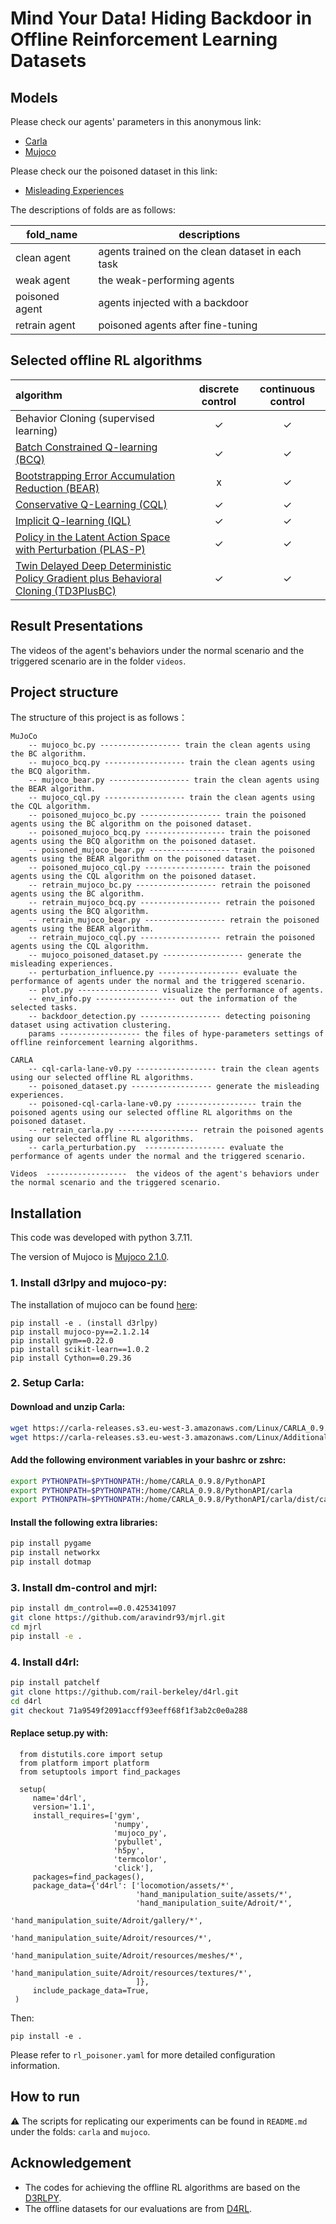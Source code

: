 # Mind Your Data! Hiding Backdoor in Offline Reinforcement Learning Datasets

## Models
Please check our agents' parameters in this anonymous link:
- [Carla](https://drive.google.com/drive/folders/15vUoZTVMPUD9BD-MHO22N1z3bEwXcnCy?usp=sharing)
- [Mujoco](https://drive.google.com/drive/folders/1bowD22xnsgMnnsWzBAuZ9sjRU8G4Tt3z?usp=sharing)

Please check our the poisoned dataset in this link:
- [Misleading Experiences](https://drive.google.com/drive/folders/1zHXOCUEpkcTFFX8vEO6NcouPpxSSRUYF?usp=sharing)

The descriptions of folds are as follows:

| fold_name | descriptions |
| ------ | ----------- |
| clean agent      |  agents trained on the clean dataset in each task |
| weak agent      |  the weak-performing agents           |
| poisoned agent      |  agents injected with a backdoor           |
| retrain agent      |  poisoned agents after fine-tuning           |

## Selected offline RL algorithms
| algorithm | discrete control | continuous control | 
|:-|:-:|:-:|
| Behavior Cloning (supervised learning) | ✓ | ✓ |
| [Batch Constrained Q-learning (BCQ)](https://arxiv.org/abs/1812.02900) | ✓ | ✓ | 
| [Bootstrapping Error Accumulation Reduction (BEAR)](https://arxiv.org/abs/1906.00949) | x | ✓ | 
| [Conservative Q-Learning (CQL)](https://arxiv.org/abs/2006.04779) | ✓ | ✓ |
| [Implicit Q-learning (IQL)](https://arxiv.org/abs/2110.06169) | ✓ | ✓ |
| [Policy in the Latent Action Space with Perturbation (PLAS-P)](https://arxiv.org/pdf/2011.07213.pdf) | ✓ | ✓ |
| [Twin Delayed Deep Deterministic Policy Gradient plus Behavioral Cloning (TD3PlusBC)](https://arxiv.org/abs/2106.06860) | ✓ | ✓ |

## Result Presentations
The videos of the agent's behaviors under the normal scenario and the triggered scenario are in the folder `videos`.

## Project structure

The structure of this project is as follows：
```
MuJoCo
    -- mujoco_bc.py ------------------ train the clean agents using the BC algorithm.
    -- mujoco_bcq.py ------------------ train the clean agents using the BCQ algorithm.
    -- mujoco_bear.py ------------------ train the clean agents using the BEAR algorithm.
    -- mujoco_cql.py ------------------ train the clean agents using the CQL algorithm.
    -- poisoned_mujoco_bc.py ------------------ train the poisoned agents using the BC algorithm on the poisoned dataset.
    -- poisoned_mujoco_bcq.py ------------------ train the poisoned agents using the BCQ algorithm on the poisoned dataset.
    -- poisoned_mujoco_bear.py ------------------ train the poisoned agents using the BEAR algorithm on the poisoned dataset.
    -- poisoned_mujoco_cql.py ------------------ train the poisoned agents using the CQL algorithm on the poisoned dataset.
    -- retrain_mujoco_bc.py ------------------ retrain the poisoned agents using the BC algorithm.
    -- retrain_mujoco_bcq.py ------------------ retrain the poisoned agents using the BCQ algorithm.
    -- retrain_mujoco_bear.py ------------------ retrain the poisoned agents using the BEAR algorithm.
    -- retrain_mujoco_cql.py ------------------ retrain the poisoned agents using the CQL algorithm.
    -- mujoco_poisoned_dataset.py ------------------ generate the misleading experiences.
    -- perturbation_influence.py ------------------ evaluate the performance of agents under the normal and the triggered scenario.
    -- plot.py ------------------ visualize the performance of agents.
    -- env_info.py ------------------ out the information of the selected tasks.
    -- backdoor_detection.py ------------------ detecting poisoning dataset using activation clustering. 
    params ------------------ the files of hype-parameters settings of offline reinforcement learning algorithms.
    
CARLA
    -- cql-carla-lane-v0.py ------------------ train the clean agents using our selected offline RL algorithms.
    -- poisoned_dataset.py ------------------ generate the misleading experiences.
    -- poisoned-cql-carla-lane-v0.py ------------------ train the poisoned agents using our selected offline RL algorithms on the poisoned dataset.
    -- retrain_carla.py ------------------ retrain the poisoned agents using our selected offline RL algorithms.
    -- carla_perturbation.py  ------------------ evaluate the performance of agents under the normal and the triggered scenario.
    
Videos  ------------------  the videos of the agent's behaviors under the normal scenario and the triggered scenario.
```


## Installation
This code was developed with python 3.7.11.

The version of Mujoco is [Mujoco 2.1.0](https://github.com/deepmind/mujoco/releases/tag/2.1.0).

### 1. Install d3rlpy and mujoco-py:

The installation of mujoco can be found [here](https://github.com/deepmind/mujoco):
```
pip install -e . (install d3rlpy)
pip install mujoco-py==2.1.2.14
pip install gym==0.22.0
pip install scikit-learn==1.0.2
pip install Cython==0.29.36
```

### 2. Setup Carla:

#### Download and unzip Carla:
  ```bash
  wget https://carla-releases.s3.eu-west-3.amazonaws.com/Linux/CARLA_0.9.8.tar.gz
  wget https://carla-releases.s3.eu-west-3.amazonaws.com/Linux/AdditionalMaps_0.9.8.tar.gz
  ```
  
#### Add the following environment variables in your bashrc or zshrc:
  ```bash
  export PYTHONPATH=$PYTHONPATH:/home/CARLA_0.9.8/PythonAPI
  export PYTHONPATH=$PYTHONPATH:/home/CARLA_0.9.8/PythonAPI/carla
  export PYTHONPATH=$PYTHONPATH:/home/CARLA_0.9.8/PythonAPI/carla/dist/carla-0.9.8-py3.5-linux-x86_64.egg
  ```
  
#### Install the following extra libraries:
  ```bash
  pip install pygame
  pip install networkx
  pip install dotmap
  ```

### 3. Install dm-control and mjrl:
  ```bash
  pip install dm_control==0.0.425341097
  git clone https://github.com/aravindr93/mjrl.git
  cd mjrl 
  pip install -e .
  ```
  
### 4. Install d4rl:
  ```bash
  pip install patchelf
  git clone https://github.com/rail-berkeley/d4rl.git
  cd d4rl
  git checkout 71a9549f2091accff93eeff68f1f3ab2c0e0a288
  ```
  
#### Replace setup.py with:
```
  from distutils.core import setup
  from platform import platform
  from setuptools import find_packages

  setup(
     name='d4rl',
     version='1.1',
     install_requires=['gym',
                       'numpy',
                       'mujoco_py',
                       'pybullet',
                       'h5py',
                       'termcolor', 
                       'click'], 
     packages=find_packages(),
     package_data={'d4rl': ['locomotion/assets/*',
                            'hand_manipulation_suite/assets/*',
                            'hand_manipulation_suite/Adroit/*',
                            'hand_manipulation_suite/Adroit/gallery/*',
                            'hand_manipulation_suite/Adroit/resources/*',
                            'hand_manipulation_suite/Adroit/resources/meshes/*',
                            'hand_manipulation_suite/Adroit/resources/textures/*',
                            ]},
     include_package_data=True,
 )
```

  Then:

  ```
  pip install -e .
  ```
  
  Please refer to ```rl_poisoner.yaml``` for more detailed configuration information.
  
## How to run

⚠️ The scripts for replicating our experiments can be found in `README.md` under the folds: `carla` and `mujoco`. 

## Acknowledgement

- The codes for achieving the offline RL algorithms are based on the [D3RLPY](https://github.com/takuseno/d3rlpy).
- The offline datasets for our evaluations are from [D4RL](https://github.com/rail-berkeley/d4rl).
